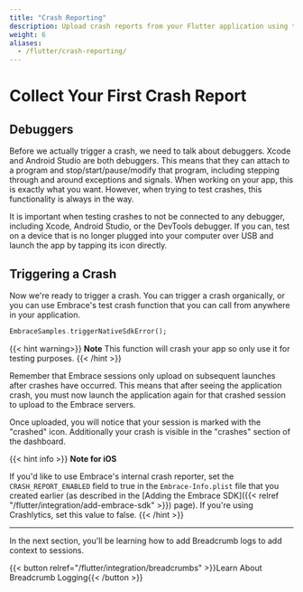 ```yaml
---
title: "Crash Reporting"
description: Upload crash reports from your Flutter application using the Embrace SDK
weight: 6
aliases:
  - /flutter/crash-reporting/
---
```


# Collect Your First Crash Report 

## Debuggers

Before we actually trigger a crash, we need to talk about debuggers. Xcode and Android Studio are both debuggers. This means that they can attach to a program and stop/start/pause/modify that program, including stepping through and around exceptions and signals. When working on your app, this is exactly what you want. However, when trying to test crashes, this functionality is always in the way.

It is important when testing crashes to not be connected to any debugger, including Xcode, Android Studio, or the DevTools debugger. If you can, test on a device that is no longer plugged into your computer over USB and launch the app by tapping its icon directly.

## Triggering a Crash

Now we're ready to trigger a crash. You can trigger a crash organically, or you can use Embrace's test crash function that you can call from anywhere in your application.

```dart
EmbraceSamples.triggerNativeSdkError();
```

{{< hint warning>}}
**Note** This function will crash your app so only use it for testing purposes.
{{< /hint >}}

Remember that Embrace sessions only upload on subsequent launches after crashes have occurred.
This means that after seeing the application crash, you must now launch the application again for that crashed session to upload to the Embrace servers.

Once uploaded, you will notice that your session is marked with the "crashed" icon. Additionally your crash is visible in the "crashes" section of the dashboard.

{{< hint info >}}
**Note for iOS**

If you'd like to use Embrace's internal crash reporter,
set the `CRASH_REPORT_ENABLED` field to true in the `Embrace-Info.plist` file that you created earlier (as
described in the [Adding the Embrace SDK]({{< relref "/flutter/integration/add-embrace-sdk" >}}) page).
If you're using Crashlytics, set this value to false.
{{< /hint >}}

---

In the next section, you'll be learning how to add Breadcrumb logs to add context to sessions. 

{{< button relref="/flutter/integration/breadcrumbs" >}}Learn About Breadcrumb Logging{{< /button >}}

